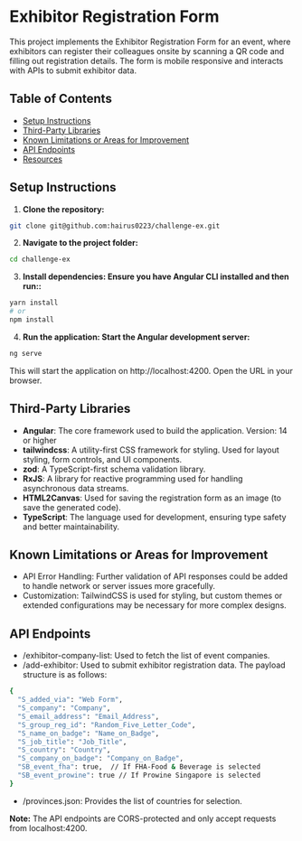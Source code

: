 # Exhibitor Registration Form

This project implements the Exhibitor Registration Form for an event, where exhibitors can register their colleagues onsite by scanning a QR code and filling out registration details. The form is mobile responsive and interacts with APIs to submit exhibitor data.

## Table of Contents

- [Setup Instructions](#setup-instructions)
- [Third-Party Libraries](#third-party-libraries)
- [Known Limitations or Areas for Improvement](#known-limitations-or-areas-for-improvement)
- [API Endpoints](#api-endpoints)
- [Resources](#resources)

## Setup Instructions

1. **Clone the repository:**

```bash
git clone git@github.com:hairus0223/challenge-ex.git
```

2. **Navigate to the project folder:**

```bash
cd challenge-ex
```

3. **Install dependencies: Ensure you have Angular CLI installed and then run::**

```bash
yarn install
# or
npm install
```

4. **Run the application: Start the Angular development server:**

```bash
ng serve
```

This will start the application on http://localhost:4200. Open the URL in your browser.

## Third-Party Libraries

- **Angular**: The core framework used to build the application.
  Version: 14 or higher
- **tailwindcss**: A utility-first CSS framework for styling. Used for layout styling, form controls, and UI components.
- **zod**: A TypeScript-first schema validation library.
- **RxJS**: A library for reactive programming used for handling asynchronous data streams.
- **HTML2Canvas**: Used for saving the registration form as an image (to save the generated code).
- **TypeScript**: The language used for development, ensuring type safety and better maintainability.

## Known Limitations or Areas for Improvement

- API Error Handling: Further validation of API responses could be added to handle network or server issues more gracefully.
- Customization: TailwindCSS is used for styling, but custom themes or extended configurations may be necessary for more complex designs.

## API Endpoints

- /exhibitor-company-list: Used to fetch the list of event companies.
- /add-exhibitor: Used to submit exhibitor registration data. The payload structure is as follows:

```bash
{
  "S_added_via": "Web Form",
  "S_company": "Company",
  "S_email_address": "Email_Address",
  "S_group_reg_id": "Random_Five_Letter_Code",
  "S_name_on_badge": "Name_on_Badge",
  "S_job_title": "Job_Title",
  "S_country": "Country",
  "S_company_on_badge": "Company_on_Badge",
  "SB_event_fha": true,  // If FHA-Food & Beverage is selected
  "SB_event_prowine": true // If Prowine Singapore is selected
}
```

- /provinces.json: Provides the list of countries for selection.

**Note:** The API endpoints are CORS-protected and only accept requests from localhost:4200.
